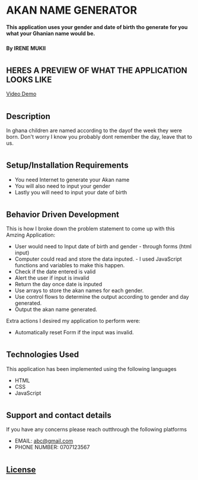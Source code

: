 # AKAN NAME GENERATOR
#### This application uses your gender and date of birth tho generate for you what your Ghanian name would be.
### 
#### By **IRENE MUKII**
#
## HERES A PREVIEW OF WHAT THE APPLICATION LOOKS LIKE 

[Video Demo](/home/ronnie/Documents/moringa-school-projects/wk2-akan-names/images/akan-generator-demo.gif)

#
## Description
In ghana children are named according to the dayof the week they were born. 
Don't worry I know you probably dont remember the day, leave that to us.
#

## Setup/Installation Requirements
* You need Internet to generate your Akan name
* You will also need to input your gender
* Lastly you will need to input your date of birth
#
## Behavior Driven Development
This is how I broke down the problem statement to come up with this Amzing Application:

* User would need to Input date of birth and gender - through forms (html input)
* Computer could read and store the data inputed. - I used JavaScript functions and variables to make this happen.
* Check if the date entered is valid
* Alert the user if input is invalid
* Return the day once date is inputed
* Use arrays to store the akan names for each gender.
* Use control flows to determine the output according to gender and day generated.
* Output the akan name generated.

Extra actions I desired my application to perform were:
* Automatically reset Form if the input was invalid.

#
## Technologies Used
This application has been implemented using the following languages
* HTML
* CSS 
* JavaScript
#
## Support and contact details
If you have any concerns please reach outthrough the following platforms
* EMAIL: abc@gmail.com 
* PHONE NUMBER: 0707123567
#
## [License](/home/ronnie/Documents/moringa-school-projects/wk2-akan-names/LICENSE)
